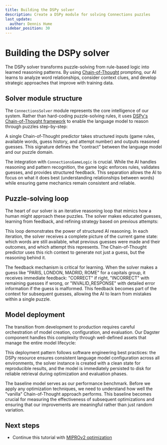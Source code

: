 ```yaml
---
title: Building the DSPy solver
description: Create a DSPy module for solving Connections puzzles
last_update:
  author: Dennis Hume
sidebar_position: 30
---
```


# Building the DSPy solver

The DSPy solver transforms puzzle-solving from rule-based logic into learned reasoning patterns. By using [Chain-of-Thought](https://arxiv.org/abs/2201.11903) prompting, our AI learns to analyze word relationships, consider context clues, and develop strategic approaches that improve with training data.

## Solver module structure

The `ConnectionsSolver` module represents the core intelligence of our system. Rather than hard-coding puzzle-solving rules, it uses [DSPy's Chain-of-Thought framework](https://DSPy.ai/api/modules/ChainOfThought/) to enable the language model to reason through puzzles step-by-step:

<CodeExample
  path="docs_projects/project_dspy/dspy_modules/solver.py"
  language="python"
  startAfter="start_connections_solver"
  endBefore="end_connections_solver"
  title="dspy_modules/solver.py"
/>

A single Chain-of-Thought predictor takes structured inputs (game rules, available words, guess history, and attempt number) and outputs reasoned guesses. This signature defines the "contract" between the language model and our puzzle domain.

The integration with `ConnectionsGameLogic` is crucial. While the AI handles reasoning and pattern recognition, the game logic enforces rules, validates guesses, and provides structured feedback. This separation allows the AI to focus on what it does best (understanding relationships between words) while ensuring game mechanics remain consistent and reliable.

## Puzzle-solving loop

The heart of our solver is an iterative reasoning loop that mimics how a human might approach these puzzles. The solver makes educated guesses, learning from feedback, and refining strategy based on previous attempts:

<CodeExample
  path="docs_projects/project_dspy/dspy_modules/solver.py"
  language="python"
  startAfter="start_solving_loop"
  endBefore="end_solving_loop"
  title="dspy_modules/solver.py"
/>

This loop demonstrates the power of structured AI reasoning. In each iteration, the solver receives a complete picture of the current game state: which words are still available, what previous guesses were made and their outcomes, and which attempt this represents. The Chain-of-Thought predictor uses this rich context to generate not just a guess, but the reasoning behind it.

The feedback mechanism is critical for learning. When the solver makes a guess like "PARIS, LONDON, MADRID, ROME" for a capitals group, it receives immediate feedback: "CORRECT" if right, "INCORRECT" with remaining guesses if wrong, or "INVALID_RESPONSE" with detailed error information if the guess is malformed. This feedback becomes part of the context for subsequent guesses, allowing the AI to learn from mistakes within a single puzzle.

## Model deployment

The transition from development to production requires careful orchestration of model creation, configuration, and evaluation. Our Dagster component handles this complexity through well-defined assets that manage the entire model lifecycle:

<CodeExample
  path="docs_projects/project_dspy/src/project_dspy/components/ds_py_model_builder.py"
  language="python"
  startAfter="start_baseline_core"
  endBefore="end_baseline_core"
  title="src/project_dspy/components/ds_py_model_builder.py"
/>

This deployment pattern follows software engineering best practices: the DSPy resource ensures consistent language model configuration across all environments, the solver instance is created with a clean state for reproducible results, and the model is immediately persisted to disk for reliable retrieval during optimization and evaluation phases.

The baseline model serves as our performance benchmark. Before we apply any optimization techniques, we need to understand how well the "vanilla" Chain-of-Thought approach performs. This baseline becomes crucial for measuring the effectiveness of subsequent optimizations and ensuring that our improvements are meaningful rather than just random variation.

## Next steps

- Continue this tutorial with [MIPROv2 optimization](/examples/dspy/optimization)
